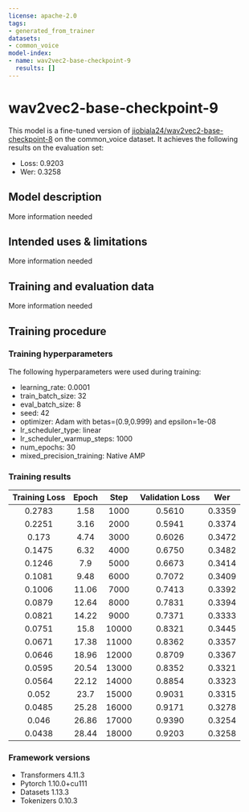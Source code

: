 ```yaml
---
license: apache-2.0
tags:
- generated_from_trainer
datasets:
- common_voice
model-index:
- name: wav2vec2-base-checkpoint-9
  results: []
---
```


<!-- This model card has been generated automatically according to the information the Trainer had access to. You
should probably proofread and complete it, then remove this comment. -->

# wav2vec2-base-checkpoint-9

This model is a fine-tuned version of [jiobiala24/wav2vec2-base-checkpoint-8](https://huggingface.co/jiobiala24/wav2vec2-base-checkpoint-8) on the common_voice dataset.
It achieves the following results on the evaluation set:
- Loss: 0.9203
- Wer: 0.3258

## Model description

More information needed

## Intended uses & limitations

More information needed

## Training and evaluation data

More information needed

## Training procedure

### Training hyperparameters

The following hyperparameters were used during training:
- learning_rate: 0.0001
- train_batch_size: 32
- eval_batch_size: 8
- seed: 42
- optimizer: Adam with betas=(0.9,0.999) and epsilon=1e-08
- lr_scheduler_type: linear
- lr_scheduler_warmup_steps: 1000
- num_epochs: 30
- mixed_precision_training: Native AMP

### Training results

| Training Loss | Epoch | Step  | Validation Loss | Wer    |
|:-------------:|:-----:|:-----:|:---------------:|:------:|
| 0.2783        | 1.58  | 1000  | 0.5610          | 0.3359 |
| 0.2251        | 3.16  | 2000  | 0.5941          | 0.3374 |
| 0.173         | 4.74  | 3000  | 0.6026          | 0.3472 |
| 0.1475        | 6.32  | 4000  | 0.6750          | 0.3482 |
| 0.1246        | 7.9   | 5000  | 0.6673          | 0.3414 |
| 0.1081        | 9.48  | 6000  | 0.7072          | 0.3409 |
| 0.1006        | 11.06 | 7000  | 0.7413          | 0.3392 |
| 0.0879        | 12.64 | 8000  | 0.7831          | 0.3394 |
| 0.0821        | 14.22 | 9000  | 0.7371          | 0.3333 |
| 0.0751        | 15.8  | 10000 | 0.8321          | 0.3445 |
| 0.0671        | 17.38 | 11000 | 0.8362          | 0.3357 |
| 0.0646        | 18.96 | 12000 | 0.8709          | 0.3367 |
| 0.0595        | 20.54 | 13000 | 0.8352          | 0.3321 |
| 0.0564        | 22.12 | 14000 | 0.8854          | 0.3323 |
| 0.052         | 23.7  | 15000 | 0.9031          | 0.3315 |
| 0.0485        | 25.28 | 16000 | 0.9171          | 0.3278 |
| 0.046         | 26.86 | 17000 | 0.9390          | 0.3254 |
| 0.0438        | 28.44 | 18000 | 0.9203          | 0.3258 |


### Framework versions

- Transformers 4.11.3
- Pytorch 1.10.0+cu111
- Datasets 1.13.3
- Tokenizers 0.10.3
